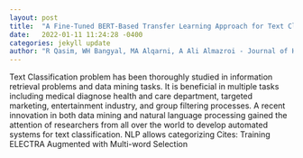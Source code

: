 ```yaml
---
layout: post
title:  "A Fine-Tuned BERT-Based Transfer Learning Approach for Text Classification"
date:   2022-01-11 11:24:28 -0400
categories: jekyll update
author: "R Qasim, WH Bangyal, MA Alqarni, A Ali Almazroi - Journal of Healthcare , 2022"
---
```

Text Classification problem has been thoroughly studied in information retrieval problems and data mining tasks. It is beneficial in multiple tasks including medical diagnose health and care department, targeted marketing, entertainment industry, and group filtering processes. A recent innovation in both data mining and natural language processing gained the attention of researchers from all over the world to develop automated systems for text classification. NLP allows categorizing Cites: Training ELECTRA Augmented with Multi-word Selection